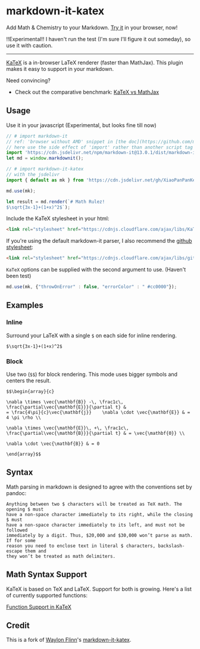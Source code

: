 # markdown-it-katex

Add Math & Chemistry to your Markdown.
[Try it](https://xiaopanpankevinpan.github.io/markdown-it-katex/) in your browser, now!

!!Experimental!! I haven't run the test (I'm sure I'll figure it out someday), so use it with caution.

---

[KaTeX](https://github.com/Khan/KaTeX) is a in-browser LaTeX renderer (faster than MathJax). 
This plugin makes it easy to support in your markdown.

Need convincing?
* Check out the comparative benchmark: [KaTeX vs MathJax](https://jsperf.com/katex-vs-mathjax/42)


## Usage

Use it in your javascript (Experimental, but looks fine till now)

```javascript
// # import markdown-it
// ref: 'browser without AMD' snippet in [the doc](https://github.com/markdown-it/markdown-it#simple) 
// here use the side effect of 'import' rather than another script tag
import 'https://cdn.jsdelivr.net/npm/markdown-it@13.0.1/dist/markdown-it.min.js';
let md = window.markdownit();

// # import markdown-it-katex
// with the jsdelivr
import { default as mk } from 'https://cdn.jsdelivr.net/gh/XiaoPanPanKevinPan/markdown-it-katex@2.1.0/index.js';

md.use(mk);

let result = md.render(`# Math Rulez! 
$\sqrt{3x-1}+(1+x)^2$`);
```

Include the KaTeX stylesheet in your html:
```html
<link rel="stylesheet" href="https://cdnjs.cloudflare.com/ajax/libs/KaTeX/0.16.2/katex.min.css" />
```

If you're using the default markdown-it parser, I also recommend the [github stylesheet](https://github.com/sindresorhus/github-markdown-css):
```html
<link rel="stylesheet" href="https://cdnjs.cloudflare.com/ajax/libs/github-markdown-css/5.1.0/github-markdown.css" />
```

`KaTeX` options can be supplied with the second argument to use. (Haven't been test)
```javascript
md.use(mk, {"throwOnError" : false, "errorColor" : " #cc0000"});
```

## Examples

### Inline
Surround your LaTeX with a single `$` on each side for inline rendering.
```
$\sqrt{3x-1}+(1+x)^2$
```

### Block
Use two (`$$`) for block rendering. This mode uses bigger symbols and centers
the result.

```
$$\begin{array}{c}

\nabla \times \vec{\mathbf{B}} -\, \frac1c\, \frac{\partial\vec{\mathbf{E}}}{\partial t} &
= \frac{4\pi}{c}\vec{\mathbf{j}}    \nabla \cdot \vec{\mathbf{E}} & = 4 \pi \rho \\

\nabla \times \vec{\mathbf{E}}\, +\, \frac1c\, \frac{\partial\vec{\mathbf{B}}}{\partial t} & = \vec{\mathbf{0}} \\

\nabla \cdot \vec{\mathbf{B}} & = 0

\end{array}$$
```

## Syntax

Math parsing in markdown is designed to agree with the conventions set by pandoc:

    Anything between two $ characters will be treated as TeX math. The opening $ must
    have a non-space character immediately to its right, while the closing $ must
    have a non-space character immediately to its left, and must not be followed
    immediately by a digit. Thus, $20,000 and $30,000 won’t parse as math. If for some
    reason you need to enclose text in literal $ characters, backslash-escape them and
    they won’t be treated as math delimiters.

## Math Syntax Support

KaTeX is based on TeX and LaTeX. Support for both is growing. Here's a list of
currently supported functions:

[Function Support in KaTeX](https://github.com/Khan/KaTeX/wiki/Function-Support-in-KaTeX)


## Credit

This is a fork of [Waylon Flinn]( https://github.com/waylonflinn/markdown-it-katex )'s [markdown-it-katex]( https://github.com/waylonflinn/markdown-it-katex ).
